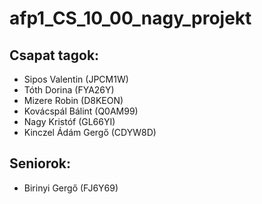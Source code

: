# afp1_CS_10_00_nagy_projekt

## Csapat tagok:

+ Sipos Valentin (JPCM1W)
+ Tóth Dorina (FYA26Y)
+ Mizere Robin (D8KEON)
+ Kovácspál Bálint (Q0AM99)
+ Nagy Kristóf (GL66YI)
+ Kinczel Ádám Gergő (CDYW8D)


## Seniorok:

+ Birinyi Gergő (FJ6Y69)
